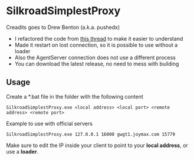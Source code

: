 # SilkroadSimplestProxy

Creadits goes to Drew Benton (a.k.a. pushedx)

- I refactored the code from [this thread](https://www.elitepvpers.com/forum/sro-coding-corner/1193543-c-simplest-proxy.html) to make it easier to understand
- Made it restart on lost connection, so it is possible to use without a loader
- Also the AgentServer connection does not use a different process
- You can download the latest release, no need to mess with building

## Usage

Create a \*.bat file in the folder with the following content

```
SilkroadSimplestProxy.exe <local address> <local port> <remote address> <remote port>
```

Example to use with official servers

```
SilkroadSimplestProxy.exe 127.0.0.1 16000 gwgt1.joymax.com 15779
```

Make sure to edit the IP inside your client to point to your **local address**, or use a **loader**.
